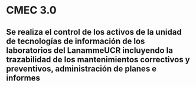 # CMEC 3.0
## Se realiza el control de los activos de la unidad de tecnologías de información de los laboratorios del LanammeUCR incluyendo la trazabilidad de los mantenimientos correctivos y preventivos, administración de planes e informes